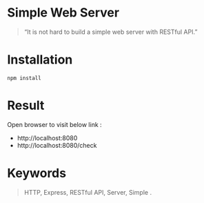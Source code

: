 # Simple Web Server
> “It is not hard to build a simple web server with RESTful API.”

# Installation
```
npm install
```

# Result
Open browser to visit below link :
- http://localhost:8080
- http://localhost:8080/check

# Keywords
> HTTP, Express, RESTful API, Server, Simple .